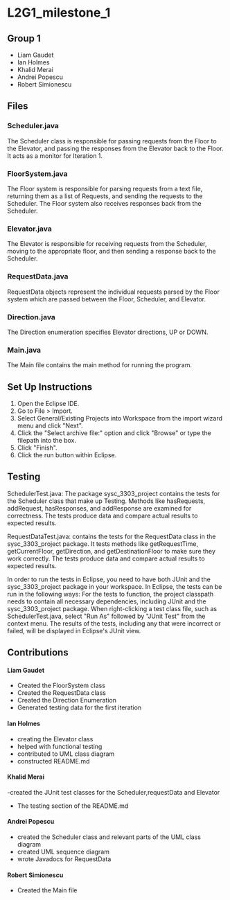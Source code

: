# L2G1_milestone_1

## Group 1 
- Liam Gaudet
- Ian Holmes
- Khalid Merai
- Andrei Popescu
- Robert Simionescu

## Files

### Scheduler.java
The Scheduler class is responsible for passing requests from the Floor to 
the Elevator, and passing the responses from the Elevator back to the Floor.
It acts as a monitor for Iteration 1.

### FloorSystem.java
The Floor system is responsible for parsing requests from a text file, 
returning them as a list of Requests, and sending the requests to the Scheduler.
The Floor system also receives responses back from the Scheduler.

### Elevator.java
The Elevator is responsible for receiving requests from the Scheduler, moving
to the appropriate floor, and then sending a response back to the Scheduler.

### RequestData.java
RequestData objects represent the individual requests parsed by the Floor
system which are passed between the Floor, Scheduler, and Elevator.

### Direction.java
The Direction enumeration specifies Elevator directions, UP or DOWN.

### Main.java
The Main file contains the main method for running the program.

## Set Up Instructions
1. Open the Eclipse IDE.
2. Go to File > Import.
3. Select General/Existing Projects into Workspace from the import wizard menu and click "Next".
4. Click the "Select archive file:" option and click "Browse" or type the filepath into the box.
5. Click "Finish".
6. Click the run button within Eclipse.

## Testing
 SchedulerTest.java: The package sysc_3303_project contains the tests for the Scheduler class that make up Testing. Methods like hasRequests, addRequest, hasResponses, and addResponse are examined for correctness. The tests produce data and compare actual results to expected results.

 RequestDataTest.java: contains the tests for the RequestData class in the sysc_3303_project package. It tests methods like getRequestTime, getCurrentFloor, getDirection, and getDestinationFloor to make sure they work correctly. The tests produce data and compare actual results to expected results.

 In order to run the tests in Eclipse, you need to have both JUnit and the sysc_3303_project package in your workspace. In Eclipse, the tests can be run in the following ways: For the tests to function, the project classpath needs to contain all necessary dependencies, including JUnit and the sysc_3303_project package. When right-clicking a test class file, such as SchedulerTest.java, select "Run As" followed by "JUnit Test" from the context menu. The results of the tests, including any that were incorrect or failed, will be displayed in Eclipse's JUnit view.

## Contributions

#### Liam Gaudet

- Created the FloorSystem class
- Created the RequestData class
- Created the Direction Enumeration
- Generated testing data for the first iteration

#### Ian Holmes

- creating the Elevator class
- helped with functional testing
- contributed to UML class diagram
- constructed README.md

#### Khalid Merai
 -created the JUnit test classes for the Scheduler,requestData and Elevator
 - The testing section of the README.md 

#### Andrei Popescu

- created the Scheduler class and relevant parts of the UML class diagram
- created UML sequence diagram
- wrote Javadocs for RequestData

#### Robert Simionescu
- Created the Main file
